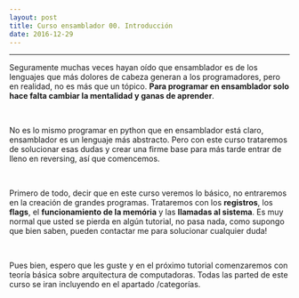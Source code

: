 ```yaml
---
layout: post
title: Curso ensamblador 00. Introducción   
date: 2016-12-29
---
```

--------------------
Seguramente muchas veces hayan oído que ensamblador es de los lenguajes que más dolores de cabeza generan a los programadores, pero en realidad, no es más que un tópico. **Para programar en ensamblador solo hace falta cambiar la mentalidad y ganas de aprender**. 

<br>

No es lo mismo programar en python que en ensamblador está claro, ensamblador es un lenguaje más abstracto. Pero con este curso trataremos de solucionar esas dudas y crear una firme base para más tarde entrar de lleno en reversing, así que comencemos. 

<br>

Primero de todo, decir que en este curso veremos lo básico, no entraremos en la creación de grandes programas. Trataremos con los **registros**, los **flags**, el **funcionamiento de la memória** y las **llamadas al sistema**. Es muy normal que usted se pierda en algún tutorial, no pasa nada, como supongo que bien saben, pueden contactar me para solucionar cualquier duda! 

<br>

Pues bien, espero que les guste y en el próximo tutorial comenzaremos con teoría básica sobre arquitectura de computadoras. Todas las parted de este curso se iran incluyendo en el apartado /categorías. 



